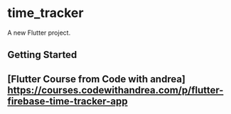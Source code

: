 # time_tracker

A new Flutter project.

## Getting Started

## [Flutter Course from Code with andrea] https://courses.codewithandrea.com/p/flutter-firebase-time-tracker-app
